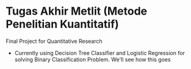 # Tugas Akhir Metlit (Metode Penelitian Kuantitatif)
Final Project for Quantitative Research

* Currently using Decision Tree Classifier and Logistic Regression for solving Binary Classification Problem. We'll see how this goes